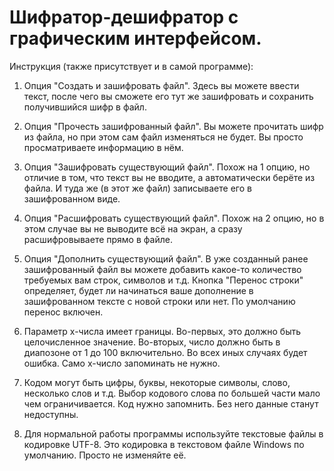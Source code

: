 # Шифратор-дешифратор с графическим интерфейсом.

Инструкция (также присутствует и в самой программе):

1. Опция "Создать и зашифровать файл". Здесь вы можете ввести текст, после чего вы сможете его тут же зашифровать и сохранить получившийся шифр в файл.

2. Опция "Прочесть зашифрованный файл". Вы можете прочитать шифр из файла, но при этом сам файл изменяться не будет. Вы просто просматриваете информацию в нём.

3. Опция "Зашифровать существующий файл". Похож на 1 опцию, но отличие в том, что текст вы не вводите, а автоматически берёте из файла. И туда же (в этот же файл) записываете его в зашифрованном виде.

4. Опция "Расшифровать существующий файл". Похож на 2 опцию, но в этом случае вы не выводите всё на экран, а сразу расшифровываете прямо в файле.

5. Опция "Дополнить существующий файл". В уже созданный ранее зашифрованный файл вы можете добавить какое-то количество требуемых вам строк, символов и т.д. Кнопка "Перенос строки" определяет, будет ли начинаться ваше дополнение в зашифрованном тексте с новой строки или нет. По умолчанию перенос включен.

6. Параметр x-числа имеет границы. Во-первых, это должно быть целочисленное значение. Во-вторых, число должно быть в диапозоне от 1 до 100 включительно. Во всех иных случаях будет ошибка. Само x-число запоминать не нужно.

7. Кодом могут быть цифры, буквы, некоторые символы, слово, несколько слов и т.д. Выбор кодового слова по большей части мало чем ограничивается. Код нужно запомнить. Без него данные станут недоступны.

8. Для нормальной работы программы используйте текстовые файлы в кодировке UTF-8. Это кодировка в текстовом файле Windows по умолчанию. Просто не изменяйте её.
